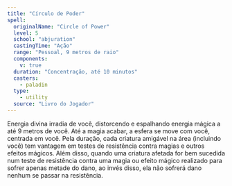 ```yaml
---
title: "Círculo de Poder"
spell:
  originalName: "Circle of Power"
  level: 5
  school: "abjuration"
  castingTime: "Ação"
  range: "Pessoal, 9 metros de raio"
  components:
    v: true
  duration: "Concentração, até 10 minutos"
  casters:
    - paladin
  type:
    - utility
  source: "Livro do Jogador"
---
```


Energia divina irradia de você, distorcendo e espalhando energia mágica a até 9 metros de você. Até a magia acabar, a esfera se move com você, centrada em você. Pela duração, cada criatura amigável na área (incluindo você) tem vantagem em testes de resistência contra magias e outros efeitos mágicos. Além disso, quando uma criatura afetada for bem sucedida num teste de resistência contra uma magia ou efeito mágico realizado para sofrer apenas metade do dano, ao invés disso, ela não sofrerá dano nenhum se passar na resistência.
